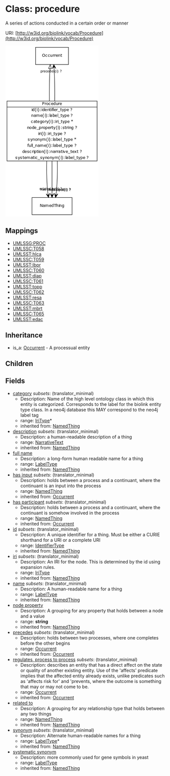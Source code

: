 # Class: procedure


A series of actions conducted in a certain order or manner

URI: [http://w3id.org/biolink/vocab/Procedure](http://w3id.org/biolink/vocab/Procedure)

![img](images/Procedure.png)
## Mappings

 * [UMLSSG:PROC](http://purl.obolibrary.org/obo/UMLSSG_PROC)
 * [UMLSSC:T058](http://purl.obolibrary.org/obo/UMLSSC_T058)
 * [UMLSST:hlca](http://purl.obolibrary.org/obo/UMLSST_hlca)
 * [UMLSSC:T059](http://purl.obolibrary.org/obo/UMLSSC_T059)
 * [UMLSST:lbpr](http://purl.obolibrary.org/obo/UMLSST_lbpr)
 * [UMLSSC:T060](http://purl.obolibrary.org/obo/UMLSSC_T060)
 * [UMLSST:diap](http://purl.obolibrary.org/obo/UMLSST_diap)
 * [UMLSSC:T061](http://purl.obolibrary.org/obo/UMLSSC_T061)
 * [UMLSST:topp](http://purl.obolibrary.org/obo/UMLSST_topp)
 * [UMLSSC:T062](http://purl.obolibrary.org/obo/UMLSSC_T062)
 * [UMLSST:resa](http://purl.obolibrary.org/obo/UMLSST_resa)
 * [UMLSSC:T063](http://purl.obolibrary.org/obo/UMLSSC_T063)
 * [UMLSST:mbrt](http://purl.obolibrary.org/obo/UMLSST_mbrt)
 * [UMLSSC:T065](http://purl.obolibrary.org/obo/UMLSSC_T065)
 * [UMLSST:edac](http://purl.obolibrary.org/obo/UMLSST_edac)
## Inheritance

 *  is_a: [Occurrent](Occurrent.md) - A processual entity
## Children

## Fields

 * [category](category.md) *subsets*: (translator_minimal)
    * Description: Name of the high level ontology class in which this entity is categorized. Corresponds to the label for the biolink entity type class. In a neo4j database this MAY correspond to the neo4j label tag
    * range: [IriType](IriType.md)*
    * inherited from: [NamedThing](NamedThing.md)
 * [description](description.md) *subsets*: (translator_minimal)
    * Description: a human-readable description of a thing
    * range: [NarrativeText](NarrativeText.md)
    * inherited from: [NamedThing](NamedThing.md)
 * [full name](full_name.md)
    * Description: a long-form human readable name for a thing
    * range: [LabelType](LabelType.md)
    * inherited from: [NamedThing](NamedThing.md)
 * [has input](has_input.md) *subsets*: (translator_minimal)
    * Description: holds between a process and a continuant, where the continuant is an input into the process
    * range: [NamedThing](NamedThing.md)
    * inherited from: [Occurrent](Occurrent.md)
 * [has participant](has_participant.md) *subsets*: (translator_minimal)
    * Description: holds between a process and a continuant, where the continuant is somehow involved in the process 
    * range: [NamedThing](NamedThing.md)
    * inherited from: [Occurrent](Occurrent.md)
 * [id](id.md) *subsets*: (translator_minimal)
    * Description: A unique identifier for a thing. Must be either a CURIE shorthand for a URI or a complete URI
    * range: [IdentifierType](IdentifierType.md)
    * inherited from: [NamedThing](NamedThing.md)
 * [iri](iri.md) *subsets*: (translator_minimal)
    * Description: An IRI for the node. This is determined by the id using expansion rules.
    * range: [IriType](IriType.md)
    * inherited from: [NamedThing](NamedThing.md)
 * [name](name.md) *subsets*: (translator_minimal)
    * Description: A human-readable name for a thing
    * range: [LabelType](LabelType.md)
    * inherited from: [NamedThing](NamedThing.md)
 * [node property](node_property.md)
    * Description: A grouping for any property that holds between a node and a value
    * range: **string**
    * inherited from: [NamedThing](NamedThing.md)
 * [precedes](precedes.md) *subsets*: (translator_minimal)
    * Description: holds between two processes, where one completes before the other begins
    * range: [Occurrent](Occurrent.md)
    * inherited from: [Occurrent](Occurrent.md)
 * [regulates, process to process](regulates_process_to_process.md) *subsets*: (translator_minimal)
    * Description: describes an entity that has a direct affect on the state or quality of another existing entity. Use of the 'affects' predicate implies that the affected entity already exists, unlike predicates such as 'affects risk for' and 'prevents, where the outcome is something that may or may not come to be.
    * range: [Occurrent](Occurrent.md)
    * inherited from: [Occurrent](Occurrent.md)
 * [related to](related_to.md)
    * Description: A grouping for any relationship type that holds between any two things
    * range: [NamedThing](NamedThing.md)
    * inherited from: [NamedThing](NamedThing.md)
 * [synonym](synonym.md) *subsets*: (translator_minimal)
    * Description: Alternate human-readable names for a thing
    * range: [LabelType](LabelType.md)*
    * inherited from: [NamedThing](NamedThing.md)
 * [systematic synonym](systematic_synonym.md)
    * Description: more commonly used for gene symbols in yeast
    * range: [LabelType](LabelType.md)
    * inherited from: [NamedThing](NamedThing.md)
